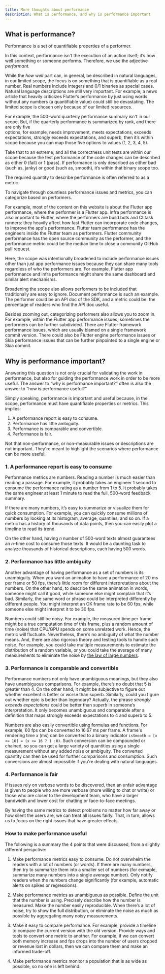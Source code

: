 ```yaml
---
title: More thoughts about performance
description: What is performance, and why is performance important
---
```


## What is performance?

Performance is a set of quantifiable properties of a performer.

In this context, performance isn't the execution of an action itself; 
it’s how well something or someone performs. Therefore, we use the adjective
 _performant_.

While the _how_ _well_ part can, in general, be described in natural languages, 
in our limited scope, the focus is on something that is quantifiable as a real
number. Real numbers include integers and 0/1 binaries as special cases.
Natural language descriptions are still very important. For example, a news
article that heavily criticizes Flutter’s performance by just using words
without any numbers (a quantifiable value) could still be devastating. The 
limited scope is chosen only because of our limited resources.

For example, the 500-word quarterly performance summary isn't in our scope. But,
if the quarterly performance is summarized by rank, and there are only five  
options, for example, needs improvement, meets expectations, exceeds 
expectations, strongly exceeds expectations, and superb, then it’s within 
scope because you can map those five options to values (1, 2, 3, 4, 5).

Take that to an extreme, and all the correctness unit tests are within our 
scope because the test performance of the code changes can be described as 
either 0 (fail) or 1 (pass). If performance is only described as either bad 
(such as, janky) or good (such as, smooth), it’s within that binary scope too.

The required quantity to describe performance is often referred to as a 
metric.

To navigate through countless performance issues and metrics, you can categorize
based on performers.

For example, most of the content on this website is about the Flutter app 
performance, where the performer is a Flutter app. Infra performance is also 
important to Flutter, where the performers are build bots and CI task runners: 
they heavily affect how fast Flutter can incorporate code changes, to improve 
the app's performance. Flutter team performance has the engineers inside the 
Flutter team as performers. Flutter community performance has the open source 
community as the performer, and the performance metric could be the median time 
to close a community GitHub pull request.

Here, the scope was intentionally broadened to include performance issues other
than just app performance issues because they can share many tools regardless of
who the performers are. For example, Flutter app performance and infra
performance might share the same dashboard and similar alert mechanisms.

Broadening the scope also allows performers to be included that traditionally 
are easy to ignore. Document performance is such an example. The performer 
could be an API doc of the SDK, and a metric could be: the percentage of readers
who find the API doc useful.

Besides zooming out, categorizing performers also allows you to zoom in. For
example, within the Flutter app performance issues, sometimes the performers can
be further subdivided. There are Flutter framework performance issues, which are
usually blamed on a single framework commit version. There could also be Flutter
engine performance issues or Skia performance issues that can be further
pinpointed to a single engine or Skia commit.

## Why is performance important?

Answering this question is not only crucial for validating the work in
performance, but also for guiding the performance work in order to be more 
useful. The answer to “why is performance important?” often is also the answer 
to “how is performance useful?”

Simply speaking, performance is important and useful because, in the scope, 
performance must have quantifiable properties or metrics. This implies:
1. A performance report is easy to consume.
2. Performance has little ambiguity.
3. Performance is comparable and convertible.
4. Performance is fair.

Not that non-performance, or non-measurable issues or descriptions are not 
important. They're meant to highlight the scenarios where performance can be 
more useful.

### 1. A performance report is easy to consume

Performance metrics are numbers. Reading a number is much easier than reading a
passage. For example, it probably takes an engineer 1 second to consume the
performance rating as a number from 1 to 5. It probably takes the same engineer 
at least 1 minute to read the full, 500-word feedback summary.

If there are many numbers, it’s easy to summarize or visualize them for quick
consumption. For example, you can quickly consume millions of numbers by 
looking at its histogram, average, quantiles, and so on. If a metric has a 
history of thousands of data points, then you can easily plot a timeline to 
read its trend.

On the other hand, having _n_ number of 500-word texts almost guarantees an 
_n_-time cost to consume those texts. It would be a daunting task to analyze 
thousands of historical descriptions, each having 500 words.

### 2. Performance has little ambiguity

Another advantage of having performance as a set of numbers is its unambiguity.
When you want an animation to have a performance of 20 ms per frame or 
50 fps, there’s little room for different interpretations about the numbers. On
the other hand, to describe the same animation in words, someone might call it
good, while someone else might complain that it’s bad. Similarly, the same 
word or phrase could be interpreted differently by different people. You might
interpret an OK frame rate to be 60 fps, while someone else might interpret it 
to be 30 fps.

Numbers could still be noisy. For example, the measured time per frame might
be a true computation time of this frame, plus a random amount of time (noise) 
that CPU/GPU spends on some unrelated work. Hence, the metric will fluctuate.
Nevertheless, there’s no ambiguity of what the number means. And, there are 
also rigorous theory and testing tools to handle such noise. For example, you 
could take multiple measurements to estimate the distribution of a random 
variable, or you could take the average of many measurements to eliminate the 
noise by [the law of large numbers][1].

### 3. Performance is comparable and convertible

Performance numbers not only have unambiguous meanings, but they also have 
unambiguous comparisons. For example, there’s no doubt that 5 is greater than 4. 
On the other hand, it might be subjective to figure out whether excellent is 
better or worse than superb. Similarly, could you figure out whether epic is 
better than legendary? Actually, the phrase _strongly_ _exceeds_ _expectations_ 
could be better than _superb_ in someone’s interpretation. It only becomes 
unambiguous and comparable after a definition that maps strongly exceeds 
expectations to 4 and superb to 5.

Numbers are also easily convertible using formulas and functions. For example,
60 fps can be converted to 16.67 ms per frame. A frame's rendering 
time _x_ (ms) can be converted to a binary indicator 
`isSmooth = [x <= 16] = (x <= 16 ? 1 :0)`. Such conversion can be compounded or 
chained, so you can get a large variety of quantities using a single 
measurement without any added noise or ambiguity. The converted quantity can 
then be used for further comparisons and consumption. Such conversions are 
almost impossible if you're dealing with natural languages.

### 4. Performance is fair

If issues rely on verbose words to be discovered, then an unfair advantage is 
given to people who are more verbose (more willing to chat or write) or those 
who are closer to the development team, who have a larger bandwidth and lower 
cost for chatting or face-to-face meetings.

By having the same metrics to detect problems no matter how far away or how 
silent the users are, we can treat all issues fairly. That, in turn,
allows us to focus on the right issues that have greater effects.

### How to make performance useful

The following is a summary the 4 points that were discussed, from a slightly 
different perspctive:
1. Make performance metrics easy to consume. Do not overwhelm the readers with a
   lot of numbers (or words). If there are many numbers, then try to summarize 
   them into a smaller set of numbers (for exmaple, summarize many numbers into 
   a single average number). Only notify readers when the numbers change 
   significantly (for example, automatic alerts on spikes or regressions).

2. Make performance metrics as unambiguous as possible. Define the unit that the
   number is using. Precisely describe how the number is measured. Make the
   number easily reproducible. When there’s a lot of noise, try to show the full
   distribution, or eliminate the noise as much as possible by aggregating many
   noisy measurements.

3. Make it easy to compare performance. For example, provide a timeline to
   compare the current version with the old version. Provide ways and tools to
   convert one metric to another. For example, if we can convert both memory
   increase and fps drops into the number of users dropped or revenue lost in
   dollars, then we can compare them and make an informed trade-off.

4. Make performance metrics monitor a population that is as wide as possible, 
   so no one is left behind.

[1]: https://en.wikipedia.org/wiki/Law_of_large_numbers
